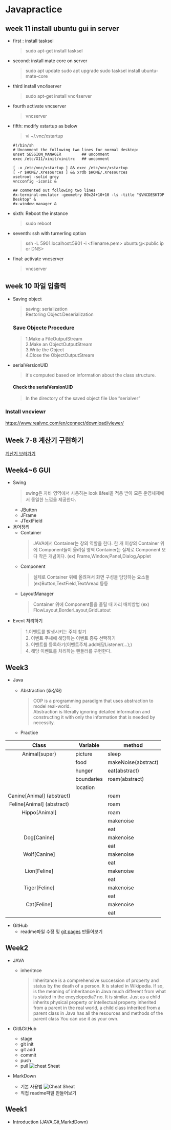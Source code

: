 # Javapractice

## week 11 install ubuntu gui in server
- first : install tasksel
  > sudo apt-get install tasksel
- second: install mate core on server
  > sudo apt update
    sudo apt upgrade
    sudo tasksel install ubuntu-mate-core
- third install vnc4server
  > sudo apt-get install vnc4server
- fourth activate vncserver
  > vncserver
- fifth: modify xstartup as below
  > vi ~/.vnc/xstartup

      #!/bin/sh   
      # Uncomment the following two lines for normal desktop:     
      unset SESSION_MANAGER         ## uncomment
      exec /etc/X11/xinit/xinitrc   ## uncomment

      [ -x /etc/vnc/xstartup ] && exec /etc/vnc/xstartup
      [ -r $HOME/.Xresources ] && xrdb $HOME/.Xresources
      xsetroot -solid grey
      vncconfig -iconic &

      ## commented out following two lines
      #x-terminal-emulator -geometry 80x24+10+10 -ls -title "$VNCDESKTOP Desktop" &
      #x-window-manager &
- sixth: Reboot the instance
  > sudo reboot
- seventh: ssh with turnerling option
  > ssh -L 5901:localhost:5901 -i <filename.pem> ubuntu@\<public ip or DNS>
- final: activate vncserver
  > vncserver


## week 10 파일 입출력
- Saving object
  > saving: serialization   
    Restoring Object:Deserialization
  
  ### Save Objecte Procedure  
    >1.Make a FileOutputStream   
    2.Make an ObjectOutputStream  
    3.Write the Object  
    4.Close the ObjectOutputStream

- serialVersionUID
  > it's computed based on information
about the class structure.
   #### Check the serialVersionUID
   > In the directory of the saved object file
     Use “serialver”

### Install vncviewr
  https://www.realvnc.com/en/connect/download/viewer/
  




## Week 7-8 계산기 구현하기
  [계산기 보러가기](https://github.com/younghyunDev/javapractice/tree/master/calculator)
    

## Week4~6 GUI
  - Swing
    > swing은 자바 영역에서 사용하는 look &feel을 적용 받아 모든 운영체제에서 동일한 느낌을 제공한다.
    * JButton
    * JFrame
    * JTextField
  - 용어정리
    * Container
      >JAVA에서 Container는 창의 역할을 한다. 한 개 이상의 Container 위에 Component들이 올려질 영역
      Container는 실제로 Component 보다 작은 개념이다.
      (ex) Frame,Window,Panel,Dialog,Applet
    * Component
      > 실제로 Container 위에 올려져서 화면 구성을 담당하는 요소들
      (ex)Button,TextField,TextAread 등등
    * LayoutManager
      > Container 위에 Component들을 올릴 때 자리 배치방법
      (ex) FlowLayout,BorderLayout,GridLatout
  - Event 처리하기
    >   1.이벤트를 발생시키는 주체 찾기  
        2. 이벤트 주체에 해당하는 이벤트 종류 선택하기  
        3. 이벤트를 등록하기(이벤트주체.add해당Listener(...);)    
        4. 해당 이벤트를 처리하는 핸들러를 구현한다.

## Week3
  - Java
    * Abstraction (추상화) 
      > OOP is a programming paradigm that uses abstraction to model real-world.     
      Abstraction is literally ignoring detailed information and constructing it with only the information that is needed by necessity.

    * Practice
    
|           Class          | Variable   | method              |
|:------------------------:|------------|---------------------|
| Animal(super)            | picture    | sleep               |
|                          | food       | makeNoise(abstract) |
|                          | hunger     | eat(abstract)       |
|                          | boundaries | roam(abstract)      |
|                          | location   |                     |
| Canine[Animal] (abstract) |            | roam                |
| Feline[Animal] (abstract) |            | roam                |
| Hippo[Animal]            |            | roam                |
|                          |            | makenoise           |
|                          |            | eat                 |
| Dog[Canine]              |            | makenoise           |
|                          |            | eat                 |
| Wolf[Canine]             |            | makenoise           |
|                          |            | eat                 |
| Lion[Feline]             |            | makenoise           |
|                          |            | eat                 |
| Tiger[Feline]            |            | makenoise           |
|                          |            | eat                 |
| Cat[Feline]              |            | makenoise           |
|                          |            | eat                 |
    

  - GitHub
    * readme파일 수정 및 [git pages](https://younghyundev.github.io/javapractice/) 만들어보기
## Week2
  - JAVA   
    * inheritnce
      > Inheritance is a comprehensive succession of property and status by the death of a person. It is stated in Wikipedia. If so, is the meaning of inheritance in Java much different from what is stated in the encyclopedia? no. It is similar. Just as a child inherits physical property or intellectual property inherited from a parent in the real world, a child class inherited from a parent class in Java has all the resources and methods of the parent class You can use it as your own.


    
  - Git&GitHub
    * stage
    * git init 
    * git add
    * commit
    * push
    * pull
    ![cheat Sheat](https://zeroturnaround.com/wp-content/uploads/2016/05/Git-Cheat-Sheet-by-RebelLabs.png)
  - MarkDown
    * 기본 사용법
    ![Cheat Sheat](https://i.pinimg.com/originals/33/19/81/3319813c4fd34c1e5d8663ea3a632329.jpg)
    * 직접 readme파일 만들어보기
## Week1
- Introduction (JAVA,Git,MarkdDown)



    



     
